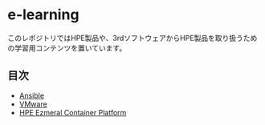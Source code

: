 # e-learning
このレポジトリではHPE製品や、3rdソフトウェアからHPE製品を取り扱うための学習用コンテンツを置いています。

## 目次
- [Ansible](ansible)
- [VMware](vmware)
- [HPE Ezmeral Container Platform](ezmeral)